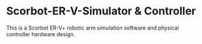 # Scorbot-ER-V-Simulator & Controller
This is a Scorbot ER-V+ robotic arm simulation software and physical controller hardware design.
